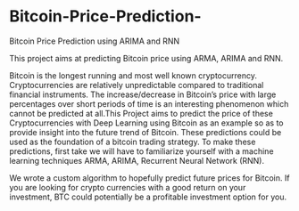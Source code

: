 # Bitcoin-Price-Prediction-
Bitcoin Price Prediction using ARIMA and RNN

This project aims at predicting Bitcoin price using ARMA, ARIMA and RNN. 

Bitcoin is the longest running and most well known cryptocurrency. Cryptocurrencies are relatively unpredictable compared to traditional financial instruments. The increase/decrease in Bitcoin’s price with large percentages over short periods of time is an interesting phenomenon which cannot be predicted at all.This Project aims to predict the price of these Cryptocurrencies with Deep Learning using Bitcoin as an example so as to provide insight into the future trend of Bitcoin. These predictions could be used as the foundation of a bitcoin trading strategy. To make these predictions, first take we will have to familiarize yourself with a machine learning techniques ARMA, ARIMA, Recurrent Neural Network (RNN).

We wrote a custom algorithm to hopefully predict future prices for Bitcoin. If you are looking for crypto currencies with a good return on your investment, BTC could potentially be a profitable investment option for you.
